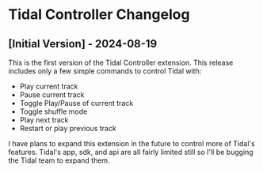 # Tidal Controller Changelog

## [Initial Version] - 2024-08-19

This is the first version of the Tidal Controller extension. This release includes only a few simple commands to control Tidal with:

- Play current track
- Pause current track
- Toggle Play/Pause of current track
- Toggle shuffle mode
- Play next track
- Restart or play previous track

I have plans to expand this extension in the future to control more of Tidal's features. Tidal's app, sdk, and api are all fairly limited still so I'll be bugging the Tidal team to expand them.
